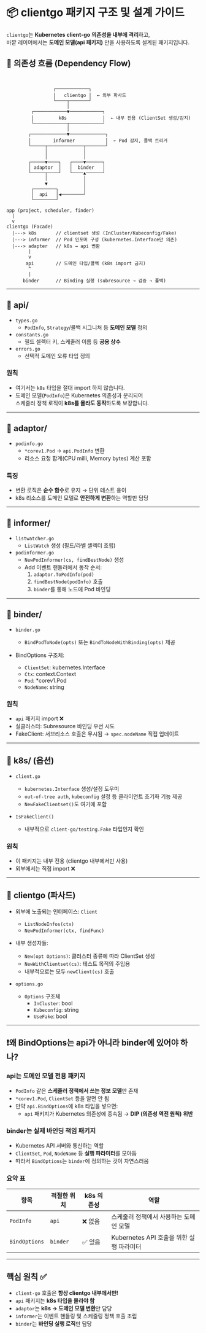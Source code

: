 
# 📦 clientgo 패키지 구조 및 설계 가이드
`clientgo`는 **Kubernetes client-go 의존성을 내부에 격리**하고,  
바깥 레이어에서는 **도메인 모델(api 패키지)** 만을 사용하도록 설계된 패키지입니다.



## 🔗 의존성 흐름 (Dependency Flow)

```


                 ┌────────────┐
                 │   clientgo │  ← 외부 파사드
                 └────┬───────┘
                      │
         ┌────────────▼────────────┐
         │         k8s             │  ← 내부 전용 (ClientSet 생성/감지)
         └────────────┬────────────┘
                      │
        ┌─────────────▼─────────────┐
        │        informer           │  ← Pod 감지, 콜백 트리거
        └─────┬─────────────┬───────┘
              │             │
              │             │
        ┌─────▼────┐   ┌────▼──────┐
        │ adaptor  │   │  binder   │
        └─────┬────┘   └────▲──────┘
              │             │
              ▼             │
         ┌────────┐         │
         │  api   │◀────────┘
         └────────┘
```

```
app (project, scheduler, finder)
  |
  v
clientgo (Facade)
  |---> k8s       // clientset 생성 (InCluster/Kubeconfig/Fake)
  |---> informer  // Pod 인포머 구성 (kubernetes.Interface만 의존)
  |---> adapter   // k8s → api 변환
        |
        v
       api        // 도메인 타입/콜백 (k8s import 금지)
        ^
        |
      binder      // Binding 실행 (subresource → 검증 → 폴백)
```



---

## 📂 api/

- `types.go`  
  - `PodInfo`, `Strategy`/콜백 시그니처 등 **도메인 모델** 정의
- `constants.go`  
  - 필드 셀렉터 키, 스케줄러 이름 등 **공용 상수**
- `errors.go`  
  - 선택적 도메인 오류 타입 정의

### 원칙

- 여기서는 `k8s` 타입을 절대 import 하지 않습니다.
- 도메인 모델(`PodInfo`)은 Kubernetes 의존성과 분리되어  
  스케줄러 정책 로직이 **k8s를 몰라도 동작**하도록 보장합니다.

---

## 📂 adaptor/

- `podinfo.go`
  - `*corev1.Pod` → `api.PodInfo` 변환
  - 리소스 요청 합계(CPU milli, Memory bytes) 계산 포함

### 특징

- 변환 로직은 **순수 함수**로 유지 → 단위 테스트 용이
- k8s 리소스를 도메인 모델로 **안전하게 변환**하는 역할만 담당

---

## 📂 informer/

- `listwatcher.go`
  - `ListWatch` 생성 (필드/라벨 셀렉터 조립)
- `podinformer.go`
  - `NewPodInformer(cs, findBestNode)` 생성
  - Add 이벤트 핸들러에서 동작 순서:
    1. `adaptor.ToPodInfo(pod)`
    2. `findBestNode(podInfo)` 호출
    3. `binder`를 통해 노드에 Pod 바인딩

---

## 📂 binder/

- `binder.go`
  - `BindPodToNode(opts)` 또는 `BindToNodeWithBinding(opts)` 제공

- BindOptions 구조체:

  - `ClientSet`: kubernetes.Interface  
  - `Ctx`: context.Context  
  - `Pod`: *corev1.Pod  
  - `NodeName`: string

### 원칙

- `api` 패키지 import ❌  
- 실클러스터: Subresource 바인딩 우선 시도  
- FakeClient: 서브리소스 호출은 무시됨 → `spec.nodeName` 직접 업데이트  

---

## 📂 k8s/ (옵션)

- `client.go`
  - `kubernetes.Interface` 생성/설정 도우미
  - `out-of-tree auth`, `kubeconfig` 설정 등 클라이언트 초기화 기능 제공
  - `NewFakeClientset()`도 여기에 포함

- `IsFakeClient()`  
  - 내부적으로 `client-go/testing.Fake` 타입인지 확인

### 원칙

- 이 패키지는 내부 전용 (clientgo 내부에서만 사용)
- 외부에서는 직접 import ❌

---

## 📂 clientgo (파사드)

- 외부에 노출되는 인터페이스: `Client`

  - `ListNodeInfos(ctx)`
  - `NewPodInformer(ctx, findFunc)`

- 내부 생성자들:

  - `New(opt Options)`: 클러스터 종류에 따라 ClientSet 생성
  - `NewWithClientset(cs)`: 테스트 목적의 주입용
  - 내부적으로는 모두 `newClient(cs)` 호출

- `options.go`

  - `Options` 구조체
    - `InCluster`: bool
    - `Kubeconfig`: string
    - `UseFake`: bool

---

## ❗️왜 BindOptions는 api가 아니라 binder에 있어야 하나?

### api는 도메인 모델 전용 패키지

- `PodInfo` 같은 **스케줄러 정책에서 쓰는 정보 모델**만 존재
- `*corev1.Pod`, `ClientSet` 등을 알면 안 됨
- 만약 `api.BindOptions`에 k8s 타입을 넣으면:
  - `api` 패키지가 Kubernetes 의존성에 종속됨 → **DIP (의존성 역전 원칙) 위반**

### binder는 실제 바인딩 책임 패키지

- Kubernetes API 서버와 통신하는 역할
- `ClientSet`, `Pod`, `NodeName` 등 **실행 파라미터**를 모아둠
- 따라서 `BindOptions`는 `binder`에 정의하는 것이 자연스러움

### 요약 표

| 항목            | 적절한 위치 | k8s 의존성 | 역할                                         |
|-----------------|--------------|-------------|----------------------------------------------|
| `PodInfo`       | `api`        | ❌ 없음      | 스케줄러 정책에서 사용하는 도메인 모델        |
| `BindOptions`   | `binder`     | ✅ 있음      | Kubernetes API 호출을 위한 실행 파라미터      |

---

## 핵심 원칙 ✅

- `client-go` 호출은 **항상 clientgo 내부에서만!**
- `api` 패키지는 **k8s 타입을 몰라야 함**
- `adaptor`는 **k8s → 도메인 모델 변환**만 담당
- `informer`는 이벤트 핸들링 및 스케줄링 정책 호출 조립
- `binder`는 **바인딩 실행 로직**만 담당

